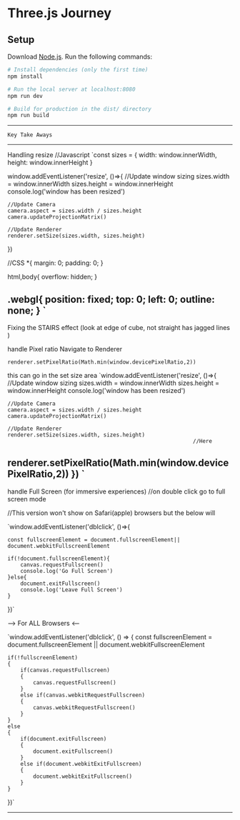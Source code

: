 # Three.js Journey

## Setup
Download [Node.js](https://nodejs.org/en/download/).
Run the following commands:

``` bash
# Install dependencies (only the first time)
npm install

# Run the local server at localhost:8080
npm run dev

# Build for production in the dist/ directory
npm run build
```
------------------------------------
    Key Take Aways 

-----------------------------------
Handling resize
//Javascript 
    `const sizes = {
    width: window.innerWidth,
    height: window.innerHeight
}

window.addEventListener('resize', ()=>{
    //Update window sizing 
    sizes.width = window.innerWidth
    sizes.height = window.innerHeight
    console.log('window has been resized')

    //Update Camera
    camera.aspect = sizes.width / sizes.height
    camera.updateProjectionMatrix()

    //Update Renderer
    renderer.setSize(sizes.width, sizes.height)
})

//CSS 
*{
    margin: 0;
    padding: 0;
}

html,body{
    overflow: hidden;
}

.webgl{
    position: fixed;
    top: 0;
    left: 0;
    outline: none;
} `
--------------------------------------------------------

Fixing the STAIRS effect (look at edge of cube, not straight has jagged lines )

handle Pixel ratio
Navigate to Renderer

 `renderer.setPixelRatio(Math.min(window.devicePixelRatio,2))`


this can go in the set size area
`window.addEventListener('resize', ()=>{
    //Update window sizing 
    sizes.width = window.innerWidth
    sizes.height = window.innerHeight
    console.log('window has been resized')

    //Update Camera
    camera.aspect = sizes.width / sizes.height
    camera.updateProjectionMatrix()

    //Update Renderer
    renderer.setSize(sizes.width, sizes.height)
                                                              //Here 
   renderer.setPixelRatio(Math.min(window.devicePixelRatio,2))
}) 
`
-----------------------------------------------------------

handle Full Screen (for immersive experiences)
//on double click go to full screen mode 

//This version won't show on Safari(apple) browsers but the below will 

`window.addEventListener('dblclick', ()=>{

    const fullscreenElement = document.fullscreenElement|| document.webkitFullscreenElement

    if(!document.fullscreenElement){
        canvas.requestFullscreen()
        console.log('Go Full Screen')
    }else{
        document.exitFullscreen()
        console.log('Leave Full Screen')
    }
})`

--> For ALL Browsers <--

`window.addEventListener('dblclick', () =>
{
    const fullscreenElement = document.fullscreenElement || document.webkitFullscreenElement

    if(!fullscreenElement)
    {
        if(canvas.requestFullscreen)
        {
            canvas.requestFullscreen()
        }
        else if(canvas.webkitRequestFullscreen)
        {
            canvas.webkitRequestFullscreen()
        }
    }
    else
    {
        if(document.exitFullscreen)
        {
            document.exitFullscreen()
        }
        else if(document.webkitExitFullscreen)
        {
            document.webkitExitFullscreen()
        }
    }
})`

--------------------------------------------------------------------
